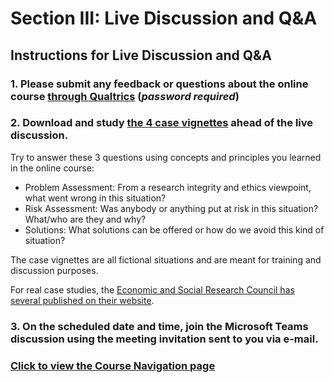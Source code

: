 # Section III: Live Discussion and Q&A

## Instructions for Live Discussion and Q&A

### 1. Please submit any feedback or questions about the online course [through Qualtrics](https://oxfordeducation.eu.qualtrics.com/jfe/form/SV_3f5hVhwfRGOKuSV) (_password required_)

### 2. Download and study [the 4 case vignettes](https://github.com/talktogproject/ethics/raw/gh-pages/casevignettes.pdf) ahead of the live discussion. 

Try to answer these 3 questions using concepts and principles you learned in the online course:
* Problem Assessment: From a research integrity and ethics viewpoint, what went wrong in this situation?
* Risk Assessment: Was anybody or anything put at risk in this situation? What/who are they and why?
* Solutions: What solutions can be offered or how do we avoid this kind of situation?

The case vignettes are all fictional situations and are meant for training and discussion purposes.

For real case studies, the [Economic and Social Research Council has several published on their website](https://esrc.ukri.org/funding/guidance-for-applicants/research-ethics/ethics-case-studies/).

### 3. On the scheduled date and time, join the Microsoft Teams discussion using the meeting invitation sent to you via e-mail.

### [Click to view the Course Navigation page](toc.md)

